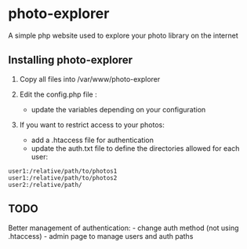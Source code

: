 photo-explorer
==============

A simple php website used to explore your photo library on the internet


Installing photo-explorer
-------------------------

1. Copy all files into /var/www/photo-explorer

2. Edit the config.php file :
    - update the variables depending on your configuration

3. If you want to restrict access to your photos:
    - add a .htaccess file for authentication
    - update the auth.txt file to define the directories allowed for each user:

```
user1:/relative/path/to/photos1
user1:/relative/path/to/photos2
user2:/relative/path/
```


TODO
----

Better management of authentication:
    - change auth method (not using .htaccess)
    - admin page to manage users and auth paths
